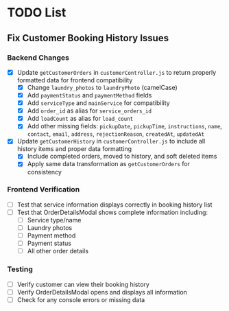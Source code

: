 # TODO List

## Fix Customer Booking History Issues

### Backend Changes
- [x] Update `getCustomerOrders` in `customerController.js` to return properly formatted data for frontend compatibility
  - [x] Change `laundry_photos` to `laundryPhoto` (camelCase)
  - [x] Add `paymentStatus` and `paymentMethod` fields
  - [x] Add `serviceType` and `mainService` for compatibility
  - [x] Add `order_id` as alias for `service_orders_id`
  - [x] Add `loadCount` as alias for `load_count`
  - [x] Add other missing fields: `pickupDate`, `pickupTime`, `instructions`, `name`, `contact`, `email`, `address`, `rejectionReason`, `createdAt`, `updatedAt`
- [x] Update `getCustomerHistory` in `customerController.js` to include all history items and proper data formatting
  - [x] Include completed orders, moved to history, and soft deleted items
  - [x] Apply same data transformation as `getCustomerOrders` for consistency

### Frontend Verification
- [ ] Test that service information displays correctly in booking history list
- [ ] Test that OrderDetailsModal shows complete information including:
  - [ ] Service type/name
  - [ ] Laundry photos
  - [ ] Payment method
  - [ ] Payment status
  - [ ] All other order details

### Testing
- [ ] Verify customer can view their booking history
- [ ] Verify OrderDetailsModal opens and displays all information
- [ ] Check for any console errors or missing data
